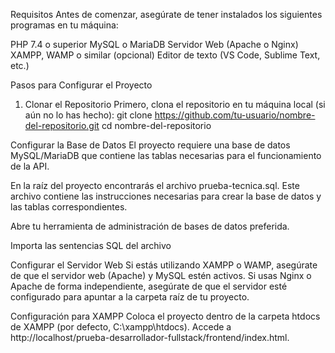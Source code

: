 Requisitos
Antes de comenzar, asegúrate de tener instalados los siguientes programas en tu máquina:

PHP 7.4 o superior
MySQL o MariaDB
Servidor Web (Apache o Nginx)
XAMPP, WAMP o similar (opcional)
Editor de texto (VS Code, Sublime Text, etc.)

Pasos para Configurar el Proyecto
1. Clonar el Repositorio
Primero, clona el repositorio en tu máquina local (si aún no lo has hecho):
git clone https://github.com/tu-usuario/nombre-del-repositorio.git
cd nombre-del-repositorio

Configurar la Base de Datos
El proyecto requiere una base de datos MySQL/MariaDB que contiene las tablas necesarias para el funcionamiento de la API.

En la raíz del proyecto encontrarás el archivo prueba-tecnica.sql. Este archivo contiene las instrucciones necesarias para crear la base de datos y las tablas correspondientes.

Abre tu herramienta de administración de bases de datos preferida.

Importa las sentencias SQL del archivo

Configurar el Servidor Web
Si estás utilizando XAMPP o WAMP, asegúrate de que el servidor web (Apache) y MySQL estén activos. Si usas Nginx o Apache de forma independiente, asegúrate de que el servidor esté configurado para apuntar a la carpeta raíz de tu proyecto.

Configuración para XAMPP
Coloca el proyecto dentro de la carpeta htdocs de XAMPP (por defecto, C:\xampp\htdocs).
Accede a http://localhost/prueba-desarrollador-fullstack/frontend/index.html.
